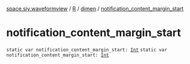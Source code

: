 [space.siy.waveformview](../../index.md) / [R](../index.md) / [dimen](index.md) / [notification_content_margin_start](./notification_content_margin_start.md)

# notification_content_margin_start

`static var notification_content_margin_start: `[`Int`](https://kotlinlang.org/api/latest/jvm/stdlib/kotlin/-int/index.html)
`static var notification_content_margin_start: `[`Int`](https://kotlinlang.org/api/latest/jvm/stdlib/kotlin/-int/index.html)